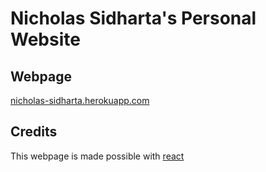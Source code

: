 # Nicholas Sidharta's Personal Website

## Webpage
[nicholas-sidharta.herokuapp.com](https://nicholas-sidharta.herokuapp.com/)

## Credits
This webpage is made possible with <a href='https://github.com/facebook/react'>react</a>
